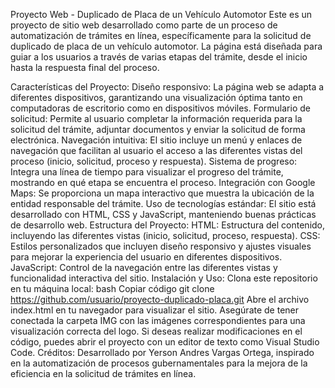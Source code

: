 Proyecto Web - Duplicado de Placa de un Vehículo Automotor
Este es un proyecto de sitio web desarrollado como parte de un proceso de automatización de trámites en línea, específicamente para la solicitud de duplicado de placa de un vehículo automotor. La página está diseñada para guiar a los usuarios a través de varias etapas del trámite, desde el inicio hasta la respuesta final del proceso.

Características del Proyecto:
Diseño responsivo: La página web se adapta a diferentes dispositivos, garantizando una visualización óptima tanto en computadoras de escritorio como en dispositivos móviles.
Formulario de solicitud: Permite al usuario completar la información requerida para la solicitud del trámite, adjuntar documentos y enviar la solicitud de forma electrónica.
Navegación intuitiva: El sitio incluye un menú y enlaces de navegación que facilitan al usuario el acceso a las diferentes vistas del proceso (inicio, solicitud, proceso y respuesta).
Sistema de progreso: Integra una línea de tiempo para visualizar el progreso del trámite, mostrando en qué etapa se encuentra el proceso.
Integración con Google Maps: Se proporciona un mapa interactivo que muestra la ubicación de la entidad responsable del trámite.
Uso de tecnologías estándar: El sitio está desarrollado con HTML, CSS y JavaScript, manteniendo buenas prácticas de desarrollo web.
Estructura del Proyecto:
HTML: Estructura del contenido, incluyendo las diferentes vistas (inicio, solicitud, proceso, respuesta).
CSS: Estilos personalizados que incluyen diseño responsivo y ajustes visuales para mejorar la experiencia del usuario en diferentes dispositivos.
JavaScript: Control de la navegación entre las diferentes vistas y funcionalidad interactiva del sitio.
Instalación y Uso:
Clona este repositorio en tu máquina local:
bash
Copiar código
git clone https://github.com/usuario/proyecto-duplicado-placa.git
Abre el archivo index.html en tu navegador para visualizar el sitio.
Asegúrate de tener conectada la carpeta IMG con las imágenes correspondientes para una visualización correcta del logo.
Si deseas realizar modificaciones en el código, puedes abrir el proyecto con un editor de texto como Visual Studio Code.
Créditos:
Desarrollado por Yerson Andres Vargas Ortega, inspirado en la automatización de procesos gubernamentales para la mejora de la eficiencia en la solicitud de trámites en línea.
